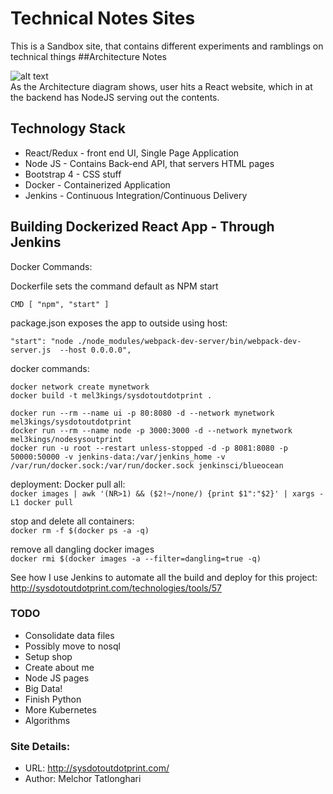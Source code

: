 # Technical Notes Sites
This is a Sandbox site, that contains different experiments and ramblings on technical things
##Architecture Notes

![alt text](https://github.com/mel3kings/sys.out.print/blob/master/sysout_architecture.png)
<br/>
As the Architecture diagram shows, user hits a React website, which in at the backend has NodeJS serving out the contents.


## Technology Stack

* React/Redux - front end UI, Single Page Application
* Node JS - Contains Back-end API, that servers HTML pages
* Bootstrap 4 - CSS stuff
* Docker - Containerized Application
* Jenkins - Continuous Integration/Continuous Delivery



## Building Dockerized React App - Through Jenkins
Docker Commands:

Dockerfile sets the command default as NPM start
```
CMD [ "npm", "start" ]
```
package.json exposes the app to outside using host:
```
"start": "node ./node_modules/webpack-dev-server/bin/webpack-dev-server.js  --host 0.0.0.0",

```

docker commands:
```
docker network create mynetwork
docker build -t mel3kings/sysdotoutdotprint .

docker run --rm --name ui -p 80:8080 -d --network mynetwork mel3kings/sysdotoutdotprint 
docker run --rm --name node -p 3000:3000 -d --network mynetwork mel3kings/nodesysoutprint 
docker run -u root --restart unless-stopped -d -p 8081:8080 -p 50000:50000 -v jenkins-data:/var/jenkins_home -v /var/run/docker.sock:/var/run/docker.sock jenkinsci/blueocean
```
deployment:
Docker pull all: <br/>
```docker images | awk '(NR>1) && ($2!~/none/) {print $1":"$2}' | xargs -L1 docker pull```

stop and delete all containers:<br/>
```docker rm -f $(docker ps -a -q) ```

remove all dangling docker images <br/>
```docker rmi $(docker images -a --filter=dangling=true -q)```

See how I use Jenkins to automate all the build and deploy for this project:
http://sysdotoutdotprint.com/technologies/tools/57


### TODO
* Consolidate data files
* Possibly move to nosql
* Setup shop
* Create about me
* Node JS pages
* Big Data!
* Finish Python
* More Kubernetes
* Algorithms

### Site Details:
* URL: http://sysdotoutdotprint.com/
* Author: Melchor Tatlonghari
